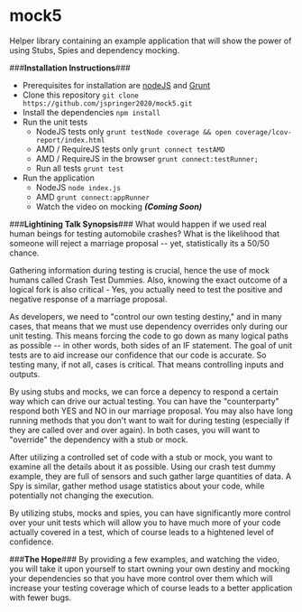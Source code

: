 mock5
=====

Helper library containing an example application that will show the power of using Stubs, Spies and dependency mocking.



###**Installation Instructions**###
* Prerequisites for installation are [nodeJS](http://nodejs.org/download/) and [Grunt](http://gruntjs.com/getting-started)
* Clone this repository `git clone https://github.com/jspringer2020/mock5.git`
* Install the dependencies `npm install`
* Run the unit tests
  * NodeJS tests only `grunt testNode coverage && open coverage/lcov-report/index.html`
  * AMD / RequireJS tests only `grunt connect testAMD`
  * AMD / RequireJS in the browser `grunt connect:testRunner;`
  * Run all tests `grunt test`
* Run the application
  * NodeJS `node index.js`
  * AMD `grunt connect:appRunner`
  * Watch the video on mocking ***(Coming Soon)***


###**Lightining Talk Synopsis**###
What would happen if we used real human beings for testing automobile crashes? What is the likelihood that someone
will reject a marriage proposal -- yet, statistically its a 50/50 chance. 

Gathering information during testing is crucial, hence the use of mock humans called Crash Test Dummies. Also, knowing
the exact outcome of a logical fork is also critical - Yes, you actually need to test the positive and negative response 
of a marriage proposal.

As developers, we need to "control our own testing destiny," and in many cases, that means that we must use dependency overrides
only during our unit testing. This means forcing the code to go down as many logical paths as possible -- in other words, both 
sides of an IF statement. The goal of unit tests are to aid increase our confidence that our code is accurate. So testing many, 
if not all, cases is critical. That means controlling inputs and outputs.

By using stubs and mocks, we can force a depency to respond a certain way which can drive our actual testing. You can have the 
"counterparty" respond both YES and NO in our marriage proposal. You may also have long running methods that you don't want
to wait for during testing (especially if they are called over and over again). In both cases, you will want to "override" 
the dependency with a stub or mock.

After utilizing a controlled set of code with a stub or mock, you want to examine all the details about it as possible. Using
our crash test dummy example, they are full of sensors and such gather large quantities of data. A Spy is similar, gather method
usage statistics about your code, while potentially not changing the execution.

By utilizing stubs, mocks and spies, you can have significantly more control over your unit tests which will allow you to have
much more of your code actually covered in a test, which of course leads to a hightened level of confidence.

###**The Hope**###
By providing a few examples, and watching the video, you will take it upon yourself to start owning your own destiny and 
mocking your dependencies so that you have more control over them which will increase your testing coverage which of course
leads to a better application with fewer bugs.
